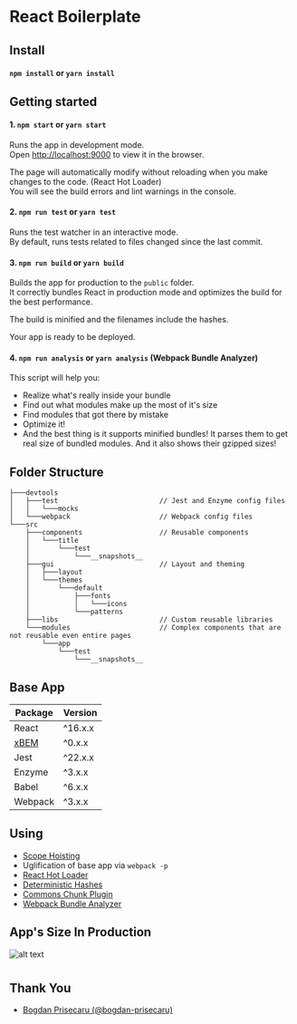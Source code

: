 # React Boilerplate

## Install

#### `npm install` or `yarn install`

## Getting started

#### 1. `npm start` or `yarn start`

Runs the app in development mode.<br>
Open [http://localhost:9000](http://localhost:9000) to view it in the browser.

The page will automatically modify without reloading when you make changes to the code. (React Hot Loader) <br>
You will see the build errors and lint warnings in the console.

#### 2. `npm run test` or `yarn test`

Runs the test watcher in an interactive mode.<br>
By default, runs tests related to files changed since the last commit.

#### 3. `npm run build` or `yarn build`

Builds the app for production to the `public` folder.<br>
It correctly bundles React in production mode and optimizes the build for the best performance.

The build is minified and the filenames include the hashes.<br>

Your app is ready to be deployed.

#### 4. `npm run analysis` or `yarn analysis` (Webpack Bundle Analyzer)

This script will help you:
* Realize what's really inside your bundle
* Find out what modules make up the most of it's size
* Find modules that got there by mistake
* Optimize it!
* And the best thing is it supports minified bundles! It parses them to get real size of bundled modules. And it also shows their gzipped sizes!

## Folder Structure

```
├───devtools
│   ├───test                         // Jest and Enzyme config files
│   │   └───mocks
│   └───webpack                      // Webpack config files
└───src
    ├───components                   // Reusable components
    │   └───title
    │       └───test
    │           └───__snapshots__
    ├───gui                          // Layout and theming
    │   ├───layout
    │   └───themes
    │       └───default
    │           ├───fonts
    │           │   └───icons
    │           └───patterns
    ├───libs                         // Custom reusable libraries
    └───modules                      // Complex components that are not reusable even entire pages
        └───app
            └───test
                └───__snapshots__
```

## Base App

| Package       |Version |
| ------------- |--------|
| React         |^16.x.x |
| [xBEM][1]     |^0.x.x  |
| Jest          |^22.x.x |
| Enzyme        |^3.x.x  |
| Babel         |^6.x.x  |
| Webpack       |^3.x.x  |

[1]: https://github.com/bogdan-prisecaru/xbem

## Using

* [Scope Hoisting](https://github.com/dangodev/webpack-optimize-sample-project/tree/master/1-scope-hoisting)
* Uglification of base app via `webpack -p`
* [React Hot Loader](https://github.com/gaearon/react-hot-loader)
* [Deterministic Hashes](https://github.com/dangodev/webpack-optimize-sample-project/tree/master/4-deterministic-hashes)
* [Commons Chunk Plugin](https://github.com/dangodev/webpack-optimize-sample-project/tree/master/5-commons-chunk)
* [Webpack Bundle Analyzer](https://github.com/dangodev/webpack-optimize-sample-project/tree/master/7-webpack-bundle-analyzer)

## App's Size In Production

![alt text](https://s2.postimg.org/wvrsiiz5l/bundle-size.png 'Bundle Size')
#

## Thank You

* [Bogdan Prisecaru (@bogdan-prisecaru)](https://github.com/bogdan-prisecaru)

